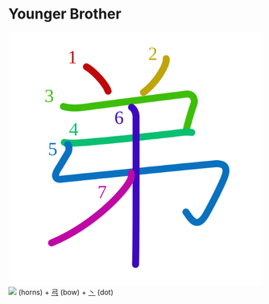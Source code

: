 # Younger Brother
![5f1f](Kanji/kanji-colorize/5f1f.svg)
[![](http://www.kanjidamage.com/assets/radsmall/horny-8c22d5fd08f7a54120caebef62460e204608b786f2fa145d9c75d47a2ae76ef1.jpg)](http://www.kanjidamage.com/kanji/859-horny) (horns) + [弓](Kanji/kanji-dict/弓.md) (bow) + [丶](Kanji/kanji-dict/丶.md) (dot)